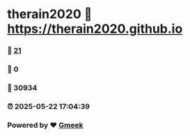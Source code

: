 # therain2020 :link: https://therain2020.github.io 
### :page_facing_up: [21](https://therain2020.github.io/tag.html) 
### :speech_balloon: 0 
### :hibiscus: 30934 
### :alarm_clock: 2025-05-22 17:04:39 
### Powered by :heart: [Gmeek](https://github.com/Meekdai/Gmeek)
